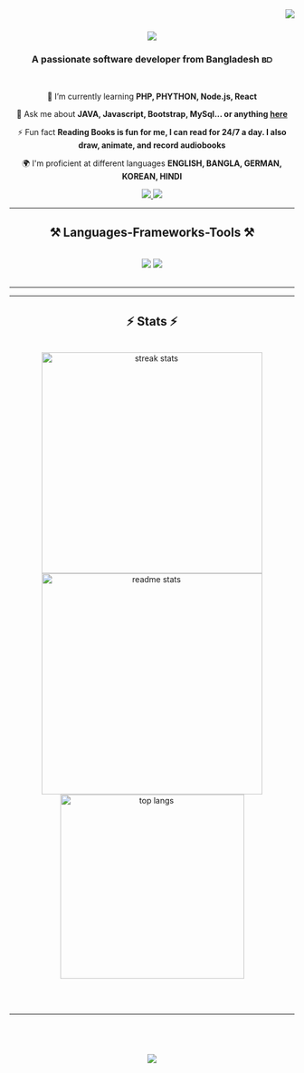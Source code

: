 <img align="right" src="https://visitor-badge.laobi.icu/badge?page_id=malihamohit1100.malihamohit1100" />

<h1 align="center">
    <img src="https://readme-typing-svg.herokuapp.com/?font=Righteous&size=35&center=true&vCenter=true&width=500&height=70&duration=4000&lines=Hi+There!+👋;+I'm+Maliha+Mohit!;" />
</h1>

<h3 align="center">A passionate software developer from Bangladesh ʙ⫐</h3>

<br/>

<div align="center">

 🌱 I’m currently learning **PHP, PHYTHON, Node.js, React**

💬 Ask me about **JAVA, Javascript, Bootstrap, MySql... or anything [here](https://github.com/malihamohit1100/malihamohit1100/issues)**

⚡ Fun fact **Reading Books is fun for me, I can read for 24/7 a day. I also draw, animate, and record audiobooks**
 
🌍 I'm proficient at different languages **ENGLISH, BANGLA, GERMAN, KOREAN, HINDI**

 </div>
 
<div align="center"> 
  <a href="mailto:malihamohit12@gmail.com">
    <img src="https://img.shields.io/badge/Gmail-333333?style=for-the-badge&logo=gmail&logoColor=red" />
  </a>
  <a href="https://www.linkedin.com/in/maliha-mohit-4375842b6/">
    <img src="https://img.shields.io/badge/LinkedIn-0077B5?style=for-the-badge&logo=linkedin&logoColor=white" target="_blank" />
  </a>
  <!-- I have to add portfolio link here
  <a href="">
     <img src="https://img.shields.io/badge/Portfolio-FF5722?style=for-the-badge&logo=todoist&logoColor=white" target="_blank" /> 
  </a>
 <a href="">
    <img src="https://img.shields.io/badge/Duolingo-58CC02?style=for-the-badge&logo=Duolingo&logoColor=white" />
 </a>
<a href="https://www.freecodecamp.org/Maliha-CSE-53-1100">
    <img src="https://img.shields.io/badge/freecodecamp-27273D?style=for-the-badge&logo=freecodecamp&logoColor=white" />
 </a>
 -->
</div>

<hr/>
 
<h2 align="center">⚒️ Languages-Frameworks-Tools ⚒️</h2>
<br/>
<div align="center">
    <img src="https://skillicons.dev/icons?i=react,bootstrap,mui,html,css,vscode,github,figma,tailwind,git,r" />
    <img src="https://skillicons.dev/icons?i=nodejs,python,javascript,typescript,express,firebase,mongodb,c,java,nextjs,mysql,flask" /><br>
</div>

<br/>
<hr/>
<!--- *I have to add snake here*
<div align="center">
  <h2>🐍 My Contributions 🐍</h2>
  <br>
  <img alt="" />
  <br/><br/><br/>
</div>
--->
<hr/>

<h2 align="center">⚡ Stats ⚡</h2>
<br>
<div align=center>
  <img width=390 src="https://github-readme-streak-stats-salesp07.vercel.app/?user=malihamohit1100&count_private=true&theme=react&border_radius=10" alt="streak stats"/>
  <img width=390 src="https://github-readme-stats-salesp07.vercel.app/api?username=malihamohit1100&count_private=true&show_icons=true&theme=react&rank_icon=github&border_radius=10" alt="readme stats" />
  <br/>
  <img width=325 align="center" src="https://github-readme-stats-salesp07.vercel.app/api/top-langs/?username=malihamohit1100&langs_count=8&layout=compact&theme=react&border_radius=10&size_weight=0.5&count_weight=0.5&exclude_repo=github-readme-stats" alt="top langs" />
</div>

<br/><br/>

<hr/>

<br/>

<h1 align="center">
    <img src="https://readme-typing-svg.herokuapp.com/?font=Righteous&size=35&center=true&vCenter=true&width=500&height=70&duration=4000&lines=Thank+you!;+For+visiting+my+profile!;" />
</h1>
